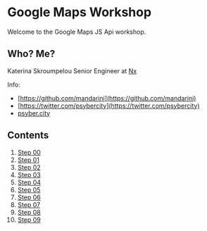 # Google Maps Workshop

Welcome to the Google Maps JS Api workshop.

## Who? Me?

Katerina Skroumpelou
Senior Engineer at [Nx](https://nx.dev)

Info:

- [https://github.com/mandarini](https://github.com/mandarini)
- [https://twitter.com/psybercity](https://twitter.com/psybercity)
- [psyber.city](https://psyber.city)

## Contents

1. [Step 00](docs/Step00.md)
2. [Step 01](docs/Step01.md)
3. [Step 02](docs/Step02.md)
4. [Step 03](docs/Step03.md)
5. [Step 04](docs/Step04.md)
6. [Step 05](docs/Step05.md)
7. [Step 06](docs/Step06.md)
8. [Step 07](docs/Step07.md)
9. [Step 08](docs/Step08.md)
10. [Step 09](docs/Step09.md)
